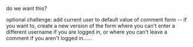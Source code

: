 do we want this?



optional challenge: add current user to default value of comment form
    -- if you want to, create a new version of the form where you can't enter a different username if you are logged in, or where you can't leave a comment if you aren't logged in......